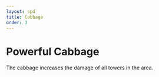 ```yaml
---
layout: spd
title: Cabbage
order: 3
---
```


# Powerful Cabbage

The cabbage increases the damage of all towers in the area. 
